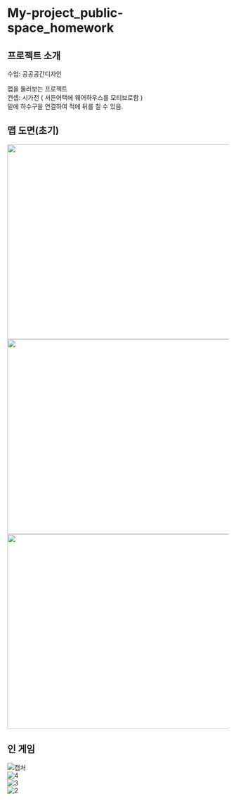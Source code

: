 # My-project_public-space_homework
## 프로젝트 소개
수업: 공공공간디자인  
  
맵을 둘러보는 프로젝트  
컨셉: 시가전 ( 서든어택에 웨어하우스를 모티브로함 )  
밑에 하수구을 연결하여 적에 뒤를 칠 수 있음.

## 맵 도면(초기)
<img src="https://user-images.githubusercontent.com/87477736/208268765-2990f416-f067-4cee-8811-eb7607e1a4e0.jpg" width="591" height="443"/>
<img src="https://user-images.githubusercontent.com/87477736/208268767-681ed05c-99cd-45c3-a42e-a973021501cb.jpg" width="591" height="443"/>
<img src="https://user-images.githubusercontent.com/87477736/208268768-9aa42aa8-fce3-449a-8a9b-0f9da7abe588.jpg" width="591" height="443"/>
  
## 인 게임
![캡처](https://user-images.githubusercontent.com/87477736/208268510-db500628-6abc-4965-a849-d7552fdfa0cc.PNG)  
![4](https://user-images.githubusercontent.com/87477736/208268512-4e5410d8-b912-40e3-ba2b-fc9bba65b949.PNG)  
![3](https://user-images.githubusercontent.com/87477736/208268513-e14c2b8c-df39-4c90-9eb1-fcb2a125f183.PNG)  
![2](https://user-images.githubusercontent.com/87477736/208268514-b8afd401-0b48-434d-96ef-903ddb5452d1.PNG)  
